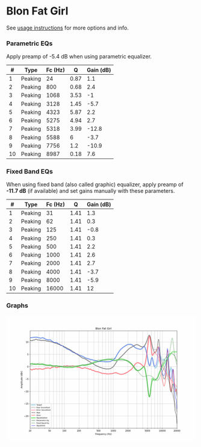 # Blon Fat Girl
See [usage instructions](https://github.com/jaakkopasanen/AutoEq#usage) for more options and info.

### Parametric EQs
Apply preamp of -5.4 dB when using parametric equalizer.

|   # | Type    |   Fc (Hz) |    Q |   Gain (dB) |
|-----|---------|-----------|------|-------------|
|   1 | Peaking |        24 | 0.87 |         1.1 |
|   2 | Peaking |       800 | 0.68 |         2.4 |
|   3 | Peaking |      1068 | 3.53 |        -1   |
|   4 | Peaking |      3128 | 1.45 |        -5.7 |
|   5 | Peaking |      4323 | 5.87 |         2.2 |
|   6 | Peaking |      5275 | 4.94 |         2.7 |
|   7 | Peaking |      5318 | 3.99 |       -12.8 |
|   8 | Peaking |      5588 | 6    |        -3.7 |
|   9 | Peaking |      7756 | 1.2  |       -10.9 |
|  10 | Peaking |      8987 | 0.18 |         7.6 |

### Fixed Band EQs
When using fixed band (also called graphic) equalizer, apply preamp of **-11.7 dB** (if available) and set gains manually with these parameters.

|   # | Type    |   Fc (Hz) |    Q |   Gain (dB) |
|-----|---------|-----------|------|-------------|
|   1 | Peaking |        31 | 1.41 |         1.3 |
|   2 | Peaking |        62 | 1.41 |         0.3 |
|   3 | Peaking |       125 | 1.41 |        -0.8 |
|   4 | Peaking |       250 | 1.41 |         0.3 |
|   5 | Peaking |       500 | 1.41 |         2.2 |
|   6 | Peaking |      1000 | 1.41 |         2.6 |
|   7 | Peaking |      2000 | 1.41 |         2.7 |
|   8 | Peaking |      4000 | 1.41 |        -3.7 |
|   9 | Peaking |      8000 | 1.41 |        -5.9 |
|  10 | Peaking |     16000 | 1.41 |        12   |

### Graphs
![](./Blon%20Fat%20Girl.png)
